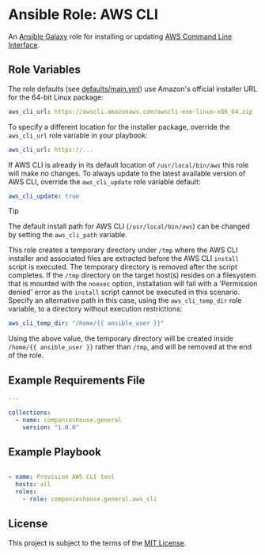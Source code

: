 # Ansible Role: AWS CLI

An [Ansible Galaxy](https://galaxy.ansible.com/) role for installing or updating [AWS Command Line Interface](https://aws.amazon.com/cli/).

## Role Variables

The role defaults (see [defaults/main.yml](defaults/main.yml)) use Amazon's official installer URL for the 64-bit Linux package:

```yaml
aws_cli_url: https://awscli.amazonaws.com/awscli-exe-linux-x86_64.zip
```

To specify a different location for the installer package, override the `aws_cli_url` role variable in your playbook:

```yaml
aws_cli_url: https://...
```

If AWS CLI is already in its default location of `/usr/local/bin/aws` this role will make no changes. To always update to the latest available version of AWS CLI, override the `aws_cli_update` role variable default:

```yaml
aws_cli_update: true
```

> [!TIP]
> The default install path for AWS CLI (`/usr/local/bin/aws`) can be changed by setting the `aws_cli_path` variable.

This role creates a temporary directory under `/tmp` where the AWS CLI installer and associated files are extracted before the AWS CLI `install` script is executed. The temporary directory is removed after the script completes. If the `/tmp` directory on the target host(s) resides on a filesystem that is mounted with the `noexec` option, installation will fail with a 'Permission denied' error as the `install` script cannot be executed in this scenario. Specify an alternative path in this case, using the `aws_cli_temp_dir` role variable, to a directory without execution restrictions:

```yaml
aws_cli_temp_dir: "/home/{{ ansible_user }}"
```

Using the above value, the temporary directory will be created inside `/home/{{ ansible_user }}` rather than `/tmp`, and will be removed at the end of the role.

## Example Requirements File

```yml
---

collections:
  - name: companieshouse.general
    version: "1.0.0"
```

## Example Playbook

```yml

- name: Provision AWS CLI tool
  hosts: all
  roles:
    - role: companieshouse.general.aws_cli
```

## License

This project is subject to the terms of the [MIT License](LICENSE).
